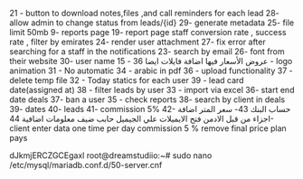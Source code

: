 21 - button to download notes,files ,and call reminders for each lead
28- allow admin to change status from leads/{id}
29- generate metadata
25- file limit 50mb
9- reports page
19- report page staff conversion rate , success rate , filter by emirates
24- render user attachment
27- fix error after searching for a staff in the notifications
23- search by email
26- font from their website
30- user name
15 - عروض الأسعار فيها اضافة فايلات ايضا
36 - logo animation
31 - No automatic
34 - arabic in pdf
36 - upload functionality
37 - delete temp file
32 - Today statics for each user
39 - lead card date(assigned at)
38 - filter leads by user
33 - import via excel
36- start end date deals
37- ban a user
35 - check reports
38- search by client in deals
39- dates
40- leads
41- commission 5%
42- حساب البنك
43- سعر المتر
اضافة اجزاء من قبل الادمن
فتح الايميلات علي الجيميل
حابب ضيف معلومات اضافية
44- client enter data one time per day
commission 5 %
remove final price
plan
pays




dJkmjERCZGCEgaxl
root@dreamstudiio:~# sudo nano /etc/mysql/mariadb.conf.d/50-server.cnf